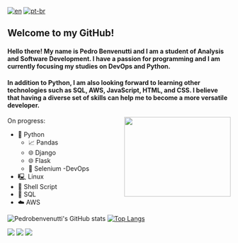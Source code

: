 [![en](https://img.shields.io/badge/lang-en-red.svg)](https://github.com/PedroBenvenutti/PedroBenvenutti/blob/main/README.md)
[![pt-br](https://img.shields.io/badge/lang-pt--br-green.svg)](https://github.com/PedroBenvenutti/PedroBenvenutti/blob/main/README.pt-br.md)

## Welcome to my GitHub!

#### Hello there! My name is **Pedro Benvenutti** and I am a student of **Analysis and Software Development**. I have a passion for programming and I am currently focusing my studies on DevOps and Python.

#### In addition to **Python**, I am also looking forward to learning other technologies such as SQL, AWS, JavaScript, HTML, and CSS. I believe that having a diverse set of skills can help me to become a more versatile developer.

<img align="right" height="180" width="240" src="https://media3.giphy.com/media/qgQUggAC3Pfv687qPC/giphy.gif?cid=ecf05e47cwfwf66pv404ea1faliygttrcar31f93jl5sqsqk&rid=giphy.gif&ct=g">

On progress:
- 🐍 Python
  - 📈 Pandas
  - 🌐 Django
  - 🌐 Flask
  - 🤖 Selenium
-DevOps
- 🖳 Linux 
- 🤖 Shell Script
- 💾 SQL
- ☁️ AWS
  
![Pedrobenvenutti's GitHub stats](https://github-readme-stats.vercel.app/api?username=Pedrobenvenutti&show_icons=true&theme=tokyonight)
[![Top Langs](https://github-readme-stats.vercel.app/api/top-langs/?username=PedroBenvenutti&theme=tokyonight)](https://github.com/PedroBenvenutti/github-readme-stats)

<div> 
  <a href="https://www.instagram.com/pedro_pmb/" target="_blank"><img src="https://img.shields.io/badge/-Instagram-%23E4405F?style=for-the-badge&logo=instagram&logoColor=white" target="_blank"></a>
  <a href = "mailto:pedrombenvenutti@gmail.com"><img src="https://img.shields.io/badge/-Gmail-%23333?style=for-the-badge&logo=gmail&logoColor=white" target="_blank"></a>
  <a href="https://www.linkedin.com/in/pedro-benvenutti-161440244/" target="_blank"><img src="https://img.shields.io/badge/-LinkedIn-%230077B5?style=for-the-badge&logo=linkedin&logoColor=white" target="_blank"></a> 
